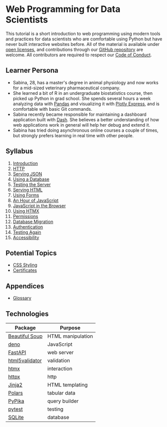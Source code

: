 # Web Programming for Data Scientists

This tutorial is a short introduction to web programming using modern tools and practices
for data scientists who are comfortable using Python
but have never built interactive websites before.
All of the material is available under [open licenses](./LICENSE.md),
and contributions through our [GitHub repository][repo] are welcome.
All contributors are required to respect our [Code of Conduct](./CODE_OF_CONDUCT.md).

## Learner Persona

-   Sabina, 28, has a master's degree in animal physiology
    and now works for a mid-sized veterinary pharmaceutical company.
-   She learned a bit of R in an undergraduate biostatistics course,
    then picked up Python in grad school.
    She spends several hours a week analyzing data with [Pandas][pandas]
    and visualizing it with [Plotly Express][plotly-express],
    and is comfortable with basic Git commands.
-   Sabina recently became responsible for maintaining a dashboard application built with [Dash][dash].
    She believes a better understanding of how web applications work in general
    will help her debug and extend it.
-   Sabina has tried doing asynchronous online courses a couple of times,
    but strongly prefers learning in real time with other people.

## Syllabus

1.  [Introduction](./01_intro/index.md)
1.  [HTTP](./02_http/index.md)
1.  [Serving JSON](./03_json/index.md)
1.  [Using a Database](./04_db/index.md)
1.  [Testing the Server](./05_test/index.md)
1.  [Serving HTML](./06_html/index.md)
1.  [Using Forms](./07_forms/index.md)
1.  [An Hour of JavaScript](./08_js/index.md)
1.  [JavaScript in the Browser](./09_browser/index.md)
1.  [Using HTMX](./10_htmx/index.md)
1.  [Permissions](./11_perm/index.md)
1.  [Database Migration](./12_migrate/index.md)
1.  [Authentication](./13_auth/index.md)
1.  [Testing Again](./14_test/index.md)
1.  [Accessibility](./15_access/index.md)

## Potential Topics

-   [CSS Styling](./98_css/index.html)
-   [Certificates](./99_cert/index.md)

##  Appendices

-   [Glossary](./GLOSSARY.md)

## Technologies

| Package                          | Purpose           |
| -------------------------------- | ----------------- |
| [Beautiful Soup][bs4]            | HTML manipulation |
| [deno][deno]                     | JavaScript        |
| [FastAPI][fastapi]               | web server        |
| [html5validator][html5validator] | validation        |
| [htmx][htmx]                     | interaction       |
| [httpx][httpx]                   | http              |
| [Jinja2][jinja]                  | HTML templating   |
| [Polars][polars]                 | tabular data      |
| [PyPika][pypika]                 | query builder     |
| [pytest][pytest]                 | testing           |
| [SQLite][sqlite]                 | database          |

[bs4]: https://beautiful-soup-4.readthedocs.io/
[dash]: https://dash.plotly.com/
[deno]: https://deno.com/
[fastapi]: https://fastapi.tiangolo.com/
[html5validator]: https://pypi.org/project/html5validator/
[htmx]: https://htmx.org/
[httpx]: https://www.python-httpx.org/
[jinja]: https://jinja.palletsprojects.com/
[pandas]: https://pandas.pydata.org/
[plotly-express]: https://plotly.com/python/plotly-express/
[polars]: https://pola.rs/
[pypika]: https://pypika.readthedocs.io/
[pytest]: https://docs.pytest.org/
[repo]: https://github.com/gvwilson/wp4ds
[sqlite]: https://www.sqlite.org/
